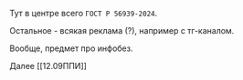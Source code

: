 Тут в центре всего `ГОСТ Р 56939-2024`.

Остальное - всякая реклама (?), например с тг-каналом.

Вообще, предмет про инфобез.

Далее [[12.09ППИ]]